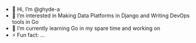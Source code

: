 - 👋 Hi, I’m @ghyde-a
- 👀 I’m interested in Making Data Platforms in Django and Writing DevOps tools in Go
- 🌱 I’m currently learning Go in my spare time and working on 
- ⚡ Fun fact: ...

<!---
ghyde-a/ghyde-a is a ✨ special ✨ repository because its `README.md` (this file) appears on your GitHub profile.
You can click the Preview link to take a look at your changes.
--->
